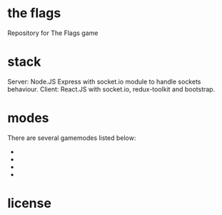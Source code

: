 # the flags
Repository for The Flags game

# stack

Server: Node.JS Express with socket.io module to handle sockets behaviour.
Client: React.JS with socket.io, redux-toolkit and bootstrap.

# modes

There are several gamemodes listed below:

-
-
-
-


# license
